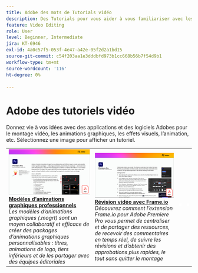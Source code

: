 ```yaml
---
title: Adobe des mots de Tutorials vidéo
description: Des Tutorials pour vous aider à vous familiariser avec les produits Adobe DVA
feature: Video Editing
role: User
level: Beginner, Intermediate
jira: KT-6946
exl-id: 4a0c57f5-053f-4e47-a42e-05f2d2a1bd15
source-git-commit: c54f203aa1e3dddbfd973b1cc668b56b7f54d9b1
workflow-type: tm+mt
source-wordcount: '116'
ht-degree: 0%

---
```


# Adobe des tutoriels vidéo

Donnez vie à vos idées avec des applications et des logiciels Adobes pour le montage vidéo, les animations graphiques, les effets visuels, l’animation, etc. Sélectionnez une image pour afficher un tutoriel.

<table>
<tr>
 <td>
   <a href="motion-graphics-templates.md">
      <img alt="Modèles d’animations graphiques professionnels" src="assets/MORGTs.png" />
   </a>
    <div>
   <a href="motion-graphics-templates.md"><strong>Modèles d’animations graphiques professionnels</strong></a>
    </div>
    <em>Les modèles d’animations graphiques (.mogrt) sont un moyen collaboratif et efficace de créer des packages d’animations graphiques personnalisables : titres, animations de logo, tiers inférieurs et de les partager avec des équipes éditoriales</em>
    <br>
  </td>
  <td>
   <a href="video-review-frame-io.md">
      <img alt="Révision vidéo avec Frame-io" src="assets/Videoreviewwithframe.png" />
   </a>
    <div>
   <a href="video-review-frame-io.md"><strong>Révision vidéo avec Frame.io</strong></a>
    </div>
    <em>Découvrez comment l’extension Frame.io pour Adobe Premiere Pro vous permet de centraliser et de partager des ressources, de recevoir des commentaires en temps réel, de suivre les révisions et d’obtenir des approbations plus rapides, le tout sans quitter le montage</em>
    <br>
  </td>
  <td>
    <img alt="Espaceur" src="../assets/acrobat_PDF_whitespacer_96.png" />
    <div>
    <br>
  </td>
  <td>
    <img alt="Espaceur" src="../assets/acrobat_PDF_whitespacer_96.png" />
    <div>
    <br>
  </td>
</tr>
</table>
